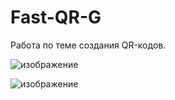 # Fast-QR-G
Работа по теме создания QR-кодов. 

![изображение](https://user-images.githubusercontent.com/94782611/224496629-d11e95d4-37ac-43e4-a534-68c8c973de9a.png)

![изображение](https://user-images.githubusercontent.com/94782611/224496687-5ad6cb1b-b8bb-4cad-885b-848e9f181e33.png)

